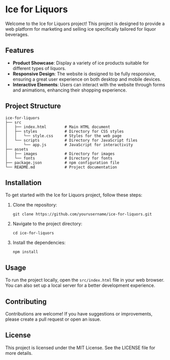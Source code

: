 # Ice for Liquors

Welcome to the Ice for Liquors project! This project is designed to provide a web platform for marketing and selling ice specifically tailored for liquor beverages. 

## Features

- **Product Showcase**: Display a variety of ice products suitable for different types of liquors.
- **Responsive Design**: The website is designed to be fully responsive, ensuring a great user experience on both desktop and mobile devices.
- **Interactive Elements**: Users can interact with the website through forms and animations, enhancing their shopping experience.

## Project Structure

```
ice-for-liquors
├── src
│   ├── index.html        # Main HTML document
│   ├── styles            # Directory for CSS styles
│   │   └── style.css     # Styles for the web page
│   └── scripts           # Directory for JavaScript files
│       └── app.js        # JavaScript for interactivity
├── assets
│   ├── images            # Directory for images
│   └── fonts             # Directory for fonts
├── package.json          # npm configuration file
└── README.md             # Project documentation
```

## Installation

To get started with the Ice for Liquors project, follow these steps:

1. Clone the repository:
   ```
   git clone https://github.com/yourusername/ice-for-liquors.git
   ```
2. Navigate to the project directory:
   ```
   cd ice-for-liquors
   ```
3. Install the dependencies:
   ```
   npm install
   ```

## Usage

To run the project locally, open the `src/index.html` file in your web browser. You can also set up a local server for a better development experience.

## Contributing

Contributions are welcome! If you have suggestions or improvements, please create a pull request or open an issue.

## License

This project is licensed under the MIT License. See the LICENSE file for more details.